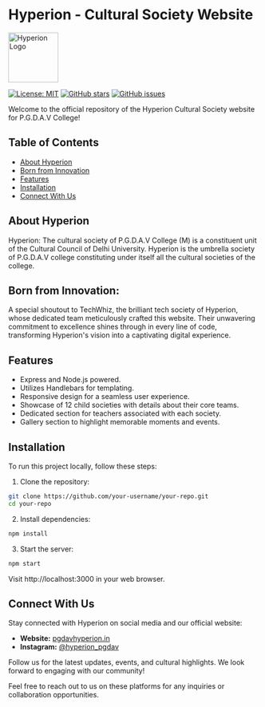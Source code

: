 # Hyperion - Cultural Society Website

<img src="https://pgdavhyperion.in/logos/HyperionLogo.jpeg" alt="Hyperion Logo" width="100" height="100">

[![License: MIT](https://img.shields.io/badge/License-MIT-yellow.svg)](https://opensource.org/licenses/MIT)
[![GitHub stars](https://img.shields.io/github/stars/your-username/your-repo.svg)](https://github.com/techwhizpgdav/Hyperion/stargazers)
[![GitHub issues](https://img.shields.io/github/issues/your-username/your-repo.svg)](https://github.com/techwhizpgdav/Hyperion/issues)

Welcome to the official repository of the Hyperion Cultural Society website for P.G.D.A.V College!

## Table of Contents
- [About Hyperion](#about-hyperion)
- [Born from Innovation](#born-from-innovation)
- [Features](#features)
- [Installation](#installation)
- [Connect With Us](#connect-with-us)

## About Hyperion

Hyperion: The cultural society of P.G.D.A.V College (M) is a constituent unit of the Cultural Council of Delhi University. Hyperion is the umbrella society of P.G.D.A.V college constituting under itself all the cultural societies of the college.

## Born from Innovation:

A special shoutout to TechWhiz, the brilliant tech society of Hyperion, whose dedicated team meticulously crafted this website. Their unwavering commitment to excellence shines through in every line of code, transforming Hyperion's vision into a captivating digital experience.

## Features

- Express and Node.js powered.
- Utilizes Handlebars for templating.
- Responsive design for a seamless user experience.
- Showcase of 12 child societies with details about their core teams.
- Dedicated section for teachers associated with each society.
- Gallery section to highlight memorable moments and events.

## Installation

To run this project locally, follow these steps:

1. Clone the repository:

```bash
git clone https://github.com/your-username/your-repo.git
cd your-repo
```

2. Install dependencies:

```bash
npm install
```

3. Start the server:

```bash
npm start
```
Visit http://localhost:3000 in your web browser.

## Connect With Us

Stay connected with Hyperion on social media and our official website:

- **Website:** [pgdavhyperion.in](https://pgdavhyperion.in/)
- **Instagram:** [@hyperion_pgdav](https://www.instagram.com/hyperion_pgdav/)

Follow us for the latest updates, events, and cultural highlights. We look forward to engaging with our community!

Feel free to reach out to us on these platforms for any inquiries or collaboration opportunities.
